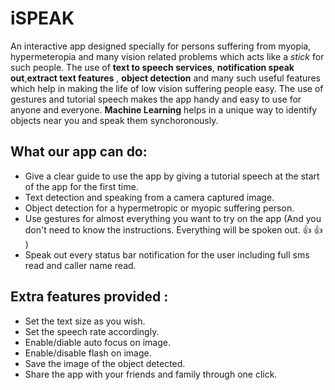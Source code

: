# iSPEAK
An interactive app designed specially for persons suffering from myopia, hypermeteropia and many vision related problems which acts like a *stick* for such people.
The use of **text to speech services**, **notification speak out**,**extract text features** , **object detection** and many such useful features which help in making the life of low vision suffering people easy. The use of gestures and tutorial speech makes the app handy and easy to use for anyone and everyone. **Machine Learning** helps in a unique way to identify objects near you and speak them synchoronously. 

## What our app can do:

* Give a clear guide to use the app by giving a tutorial speech at the start of the app for the first time.
* Text detection and speaking from a camera captured image.
* Object detection for a hypermetropic or myopic suffering person.
* Use gestures for almost everything you want to try on the app (And you don't need to know the instructions. Everything will be spoken out. :+1: :+1: )
* Speak out every status bar notification for the user including full sms read and caller name read.

## Extra features provided :

* Set the text size as you wish.
* Set the speech rate accordingly.
* Enable/diable auto focus on image.
* Enable/disable flash on image.
* Save the image of the object detected.
* Share the app with your friends and family through one click.

